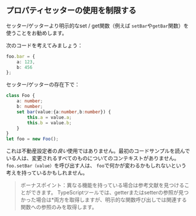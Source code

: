 ## プロパティセッターの使用を制限する

セッター/ゲッターより明示的なset / get関数（例えば `setBar`や`getBar`関数）を使うことをお勧めします。

次のコードを考えてみましょう：

```ts
foo.bar = {
    a: 123,
    b: 456
};
```

セッター/ゲッターの存在下で：

```ts
class Foo {
    a: number;
    b: number;
    set bar(value:{a:number,b:number}) {
        this.a = value.a;
        this.b = value.b;
    }
}
let foo = new Foo();
```

これは不動産設定者の*良い*使用ではありません。最初のコードサンプルを読んでいる人は、変更されるすべてのものについてのコンテキストがありません。 `foo.setBar（value）`を呼び出す人は、 `foo`で何かが変わるかもしれないという考えを持っているかもしれません。

> ボーナスポイント：異なる機能を持っている場合は参考文献を見つけることができます。 TypeScriptツールでは、getterまたはsetterの参照が見つかった場合は*両方を取得しますが、明示的な関数呼び出しでは関連する関数への参照のみを取得します。
